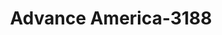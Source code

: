 ---
f_zip-code: 47274
f_state-code: IN
title: Advance America-3188
f_phone: 812-524-0343
f_city-only: Seymour
f_address: 1529 East Tipton Street Seymour
f_location-unique-id: '3188'
slug: advance-america-3188
updated-on: '2024-05-30T13:46:58.046Z'
created-on: '2024-05-30T13:36:59.803Z'
published-on: '2024-05-30T13:54:32.469Z'
f_city-state: cms/city/seymour-in.md
f_company: cms/company/advance-america.md
f_state: cms/state/indiana.md
layout: '[payday-loan].html'
tags: payday-loan
---